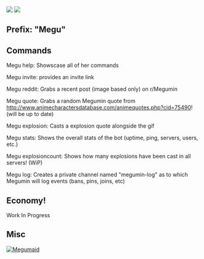 
<img src="https://i.imgur.com/e8Rr1au.png">
<a href="https://discordapp.com/oauth2/authorize/?permissions=537159744&scope=bot&client_id=587112134165397525"><img src="https://i.imgur.com/ElznqTa.png"></a>

## Prefix: "Megu"
  
## Commands 
  
  Megu help: Showscase all of her commands 
  
  Megu invite: provides an invite link
  
  Megu reddit: Grabs a recent post (image based only) on r/Megumin
  
  Megu quote: Grabs a random Megumin quote from http://www.animecharactersdatabase.com/animequotes.php?cid=75490! (will be up to date)  
  
  Megu explosion: Casts a explosion quote alongside the gif
  
  Megu stats: Shows the overall stats of the bot (uptime, ping, servers, users, etc.)

  Megu explosioncount: Shows how many explosions have been cast in all servers! (WiP)

  Megu log: Creates a private channel named "megumin-log" as to which Megumin will log events (bans, pins, joins, etc)
 
## Economy!

  Work In Progress

## Misc



<a href="https://discordbots.org/bot/587112134165397525" >
  <img src="https://discordbots.org/api/widget/587112134165397525.svg?usernamecolor=FFFFFF&topcolor=E3513D" alt="Megumaid" />
</a>
 


